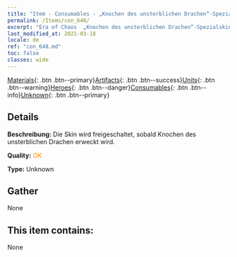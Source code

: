 ```yaml
---
title: "Item - Consumables - „Knochen des unsterblichen Drachen“-Spezialskin"
permalink: /Items/con_648/
excerpt: "Era of Chaos  „Knochen des unsterblichen Drachen“-Spezialskin"
last_modified_at: 2021-03-18
locale: de
ref: "con_648.md"
toc: false
classes: wide
---
```

 [Materials](/de/Items/){: .btn .btn--primary}[Artifacts](/de/Items/Artifacts/){: .btn .btn--success}[Units](/de/Items/Units/){: .btn .btn--warning}[Heroes](/de/Items/Heroes/){: .btn .btn--danger}[Consumables](/de/Items/Consumables/){: .btn .btn--info}[Unknown](/de/Items/Unknown/){: .btn .btn--primary}

## Details
 **Beschreibung:** Die Skin wird freigeschaltet, sobald Knochen des unsterblichen Drachen erweckt wird.

 **Quality:** <span style="color: #FF8C00">OK</span>

 **Type:** Unknown

## Gather

  None

## This item contains:

  None

